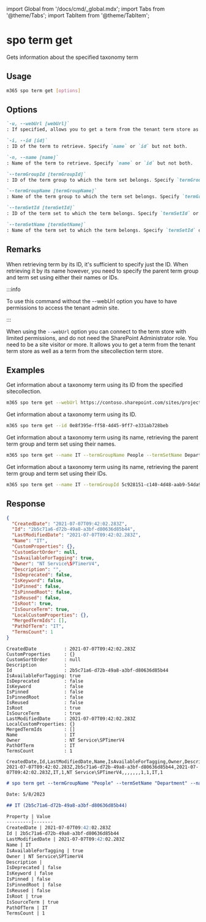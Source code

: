 <!-- DISCLAIMER: All secrets, passwords, and sensitive values in this document are examples only and not real credentials. -->
import Global from '/docs/cmd/_global.mdx';
import Tabs from '@theme/Tabs';
import TabItem from '@theme/TabItem';

# spo term get

Gets information about the specified taxonomy term

## Usage

```sh
m365 spo term get [options]
```

## Options

```md definition-list
`-u, --webUrl [webUrl]`
: If specified, allows you to get a term from the tenant term store as well as the sitecollection specific term store. Defaults to the tenant admin site.

`-i, --id [id]`
: ID of the term to retrieve. Specify `name` or `id` but not both.

`-n, --name [name]`
: Name of the term to retrieve. Specify `name` or `id` but not both.

`--termGroupId [termGroupId]`
: ID of the term group to which the term set belongs. Specify `termGroupId` or `termGroupName` but not both.

`--termGroupName [termGroupName]`
: Name of the term group to which the term set belongs. Specify `termGroupId` or `termGroupName` but not both.

`--termSetId [termSetId]`
: ID of the term set to which the term belongs. Specify `termSetId` or `termSetName` but not both.

`--termSetName [termSetName]`
: Name of the term set to which the term belongs. Specify `termSetId` or `termSetName` but not both.
```

<Global />

## Remarks

When retrieving term by its ID, it's sufficient to specify just the ID. When retrieving it by its name however, you need to specify the parent term group and term set using either their names or IDs.

:::info

To use this command without the --webUrl option you have to have permissions to access the tenant admin site.

:::
    
When using the `--webUrl` option you can connect to the term store with limited permissions, and do not need the SharePoint Administrator role. You need to be a site visitor or more. It allows you to get a term from the tenant term store as well as a term from the sitecollection term store.

## Examples

Get information about a taxonomy term using its ID from the specified sitecollection.

```sh
m365 spo term get --webUrl https://contoso.sharepoint.com/sites/project-x --id 0e8f395e-ff58-4d45-9ff7-e331ab728beb
```

Get information about a taxonomy term using its ID.

```sh
m365 spo term get --id 0e8f395e-ff58-4d45-9ff7-e331ab728beb
```

Get information about a taxonomy term using its name, retrieving the parent term group and term set using their names.

```sh
m365 spo term get --name IT --termGroupName People --termSetName Department
```

Get information about a taxonomy term using its name, retrieving the parent term group and term set using their IDs.

```sh
m365 spo term get --name IT --termGroupId 5c928151-c140-4d48-aab9-54da901c7fef --termSetId 8ed8c9ea-7052-4c1d-a4d7-b9c10bffea6f
```

## Response

<Tabs>
  <TabItem value="JSON">

  ```json
  {
    "CreatedDate": "2021-07-07T09:42:02.283Z",
    "Id": "2b5c71a6-d72b-49a8-a3bf-d80636d85b44",
    "LastModifiedDate": "2021-07-07T09:42:02.283Z",
    "Name": "IT",
    "CustomProperties": {},
    "CustomSortOrder": null,
    "IsAvailableForTagging": true,
    "Owner": "NT Service\SPTimerV4",
    "Description": "",
    "IsDeprecated": false,
    "IsKeyword": false,
    "IsPinned": false,
    "IsPinnedRoot": false,
    "IsReused": false,
    "IsRoot": true,
    "IsSourceTerm": true,
    "LocalCustomProperties": {},
    "MergedTermIds": [],
    "PathOfTerm": "IT",
    "TermsCount": 1
  }
  ```

  </TabItem>
  <TabItem value="Text">

  ```text
  CreatedDate          : 2021-07-07T09:42:02.283Z
  CustomProperties     : {}
  CustomSortOrder      : null
  Description          :
  Id                   : 2b5c71a6-d72b-49a8-a3bf-d80636d85b44
  IsAvailableForTagging: true
  IsDeprecated         : false
  IsKeyword            : false
  IsPinned             : false
  IsPinnedRoot         : false
  IsReused             : false
  IsRoot               : true
  IsSourceTerm         : true
  LastModifiedDate     : 2021-07-07T09:42:02.283Z
  LocalCustomProperties: {}
  MergedTermIds        : []
  Name                 : IT
  Owner                : NT Service\SPTimerV4
  PathOfTerm           : IT
  TermsCount           : 1
  ```

  </TabItem>
  <TabItem value="CSV">

  ```csv
  CreatedDate,Id,LastModifiedDate,Name,IsAvailableForTagging,Owner,Description,IsDeprecated,IsKeyword,IsPinned,IsPinnedRoot,IsReused,IsRoot,IsSourceTerm,PathOfTerm,TermsCount
  2021-07-07T09:42:02.283Z,2b5c71a6-d72b-49a8-a3bf-d80636d85b44,2021-07-07T09:42:02.283Z,IT,1,NT Service\SPTimerV4,,,,,,,1,1,IT,1
  ```

  </TabItem>
  <TabItem value="Markdown">

  ```md
  # spo term get --termGroupName "People" --termSetName "Department" --name "IT"

  Date: 5/8/2023

  ## IT (2b5c71a6-d72b-49a8-a3bf-d80636d85b44)

  Property | Value
  ---------|-------
  CreatedDate | 2021-07-07T09:42:02.283Z
  Id | 2b5c71a6-d72b-49a8-a3bf-d80636d85b44
  LastModifiedDate | 2021-07-07T09:42:02.283Z
  Name | IT
  IsAvailableForTagging | true
  Owner | NT Service\SPTimerV4
  Description |
  IsDeprecated | false
  IsKeyword | false
  IsPinned | false
  IsPinnedRoot | false
  IsReused | false
  IsRoot | true
  IsSourceTerm | true
  PathOfTerm | IT
  TermsCount | 1
  ```

  </TabItem>
</Tabs>
